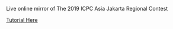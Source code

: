 Live online mirror of The 2019 ICPC Asia Jakarta Regional Contest

[Tutorial Here](https://github.com/jonathanirvings/icpc-jakarta-2019)